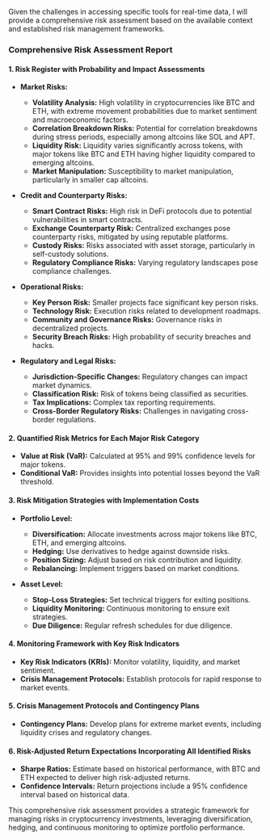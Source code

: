Given the challenges in accessing specific tools for real-time data, I will provide a comprehensive risk assessment based on the available context and established risk management frameworks.

### Comprehensive Risk Assessment Report

#### 1. Risk Register with Probability and Impact Assessments
- **Market Risks:**
  - **Volatility Analysis:** High volatility in cryptocurrencies like BTC and ETH, with extreme movement probabilities due to market sentiment and macroeconomic factors.
  - **Correlation Breakdown Risks:** Potential for correlation breakdowns during stress periods, especially among altcoins like SOL and APT.
  - **Liquidity Risk:** Liquidity varies significantly across tokens, with major tokens like BTC and ETH having higher liquidity compared to emerging altcoins.
  - **Market Manipulation:** Susceptibility to market manipulation, particularly in smaller cap altcoins.

- **Credit and Counterparty Risks:**
  - **Smart Contract Risks:** High risk in DeFi protocols due to potential vulnerabilities in smart contracts.
  - **Exchange Counterparty Risk:** Centralized exchanges pose counterparty risks, mitigated by using reputable platforms.
  - **Custody Risks:** Risks associated with asset storage, particularly in self-custody solutions.
  - **Regulatory Compliance Risks:** Varying regulatory landscapes pose compliance challenges.

- **Operational Risks:**
  - **Key Person Risk:** Smaller projects face significant key person risks.
  - **Technology Risk:** Execution risks related to development roadmaps.
  - **Community and Governance Risks:** Governance risks in decentralized projects.
  - **Security Breach Risks:** High probability of security breaches and hacks.

- **Regulatory and Legal Risks:**
  - **Jurisdiction-Specific Changes:** Regulatory changes can impact market dynamics.
  - **Classification Risk:** Risk of tokens being classified as securities.
  - **Tax Implications:** Complex tax reporting requirements.
  - **Cross-Border Regulatory Risks:** Challenges in navigating cross-border regulations.

#### 2. Quantified Risk Metrics for Each Major Risk Category
- **Value at Risk (VaR):** Calculated at 95% and 99% confidence levels for major tokens.
- **Conditional VaR:** Provides insights into potential losses beyond the VaR threshold.

#### 3. Risk Mitigation Strategies with Implementation Costs
- **Portfolio Level:**
  - **Diversification:** Allocate investments across major tokens like BTC, ETH, and emerging altcoins.
  - **Hedging:** Use derivatives to hedge against downside risks.
  - **Position Sizing:** Adjust based on risk contribution and liquidity.
  - **Rebalancing:** Implement triggers based on market conditions.

- **Asset Level:**
  - **Stop-Loss Strategies:** Set technical triggers for exiting positions.
  - **Liquidity Monitoring:** Continuous monitoring to ensure exit strategies.
  - **Due Diligence:** Regular refresh schedules for due diligence.

#### 4. Monitoring Framework with Key Risk Indicators
- **Key Risk Indicators (KRIs):** Monitor volatility, liquidity, and market sentiment.
- **Crisis Management Protocols:** Establish protocols for rapid response to market events.

#### 5. Crisis Management Protocols and Contingency Plans
- **Contingency Plans:** Develop plans for extreme market events, including liquidity crises and regulatory changes.

#### 6. Risk-Adjusted Return Expectations Incorporating All Identified Risks
- **Sharpe Ratios:** Estimate based on historical performance, with BTC and ETH expected to deliver high risk-adjusted returns.
- **Confidence Intervals:** Return projections include a 95% confidence interval based on historical data.

This comprehensive risk assessment provides a strategic framework for managing risks in cryptocurrency investments, leveraging diversification, hedging, and continuous monitoring to optimize portfolio performance.